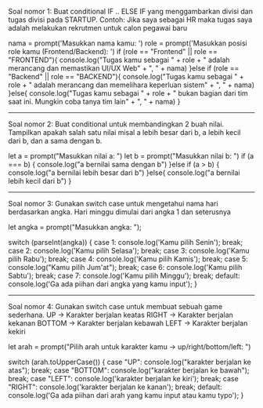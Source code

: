 Soal nomor 1:
Buat conditional IF .. ELSE IF yang menggambarkan divisi dan tugas divisi pada STARTUP.
Contoh: Jika saya sebagai HR maka tugas saya adalah melakukan rekrutmen untuk calon pegawai baru

nama = prompt('Masukkan nama kamu: ')
role = prompt('Masukkan posisi role kamu (Frontend/Backend): ')
if (role == "Frontend" || role == "FRONTEND"){
    console.log("Tugas kamu sebagai " + role + " adalah merancang dan memastikan UI/UX Web" + ", " + nama)
}else if (role == "Backend" || role == "BACKEND"){
    console.log("Tugas kamu sebagai " + role + " adalah merancang dan memelihara keperluan sistem" + ", " + nama)
}else{
    console.log("Tugas kamu sebagai " + role + " bukan bagian dari tim saat ini. Mungkin coba tanya tim lain" + ", " + nama)
}

---------------------------------------------------

Soal nomor 2:
Buat conditional untuk membandingkan 2 buah nilai. Tampilkan apakah salah satu nilai misal a lebih besar dari b, a lebih kecil dari b, dan a sama dengan b.

let a = prompt("Masukkan nilai a: ")
let b = prompt("Masukkan nilai b: ")
if (a === b) {
    console.log("a bernilai sama dengan b")
}else if (a > b) {
    console.log("a bernilai lebih besar dari b")
}else{
    console.log("a bernilai lebih kecil dari b")
}

--------------------------------------------------

Soal nomor 3:
Gunakan switch case untuk mengetahui nama hari berdasarkan angka.
Hari minggu dimulai dari angka 1 dan seterusnya

let angka = prompt("Masukkan angka: ");

switch (parseInt(angka)) {
    case 1:
        console.log('Kamu pilih Senin');
        break;
    case 2:
        console.log('Kamu pilih Selasa');
        break;
    case 3:
        console.log('Kamu pilih Rabu');
        break;
    case 4:
        console.log('Kamu pilih Kamis');
        break;
    case 5:
        console.log("Kamu pilih Jum'at");
        break;
    case 6:
        console.log('Kamu pilih Sabtu');
        break;
    case 7:
        console.log('Kamu pilih Minggu');
        break;
    default:
        console.log('Ga ada piihan dari angka yang kamu input');
}

---------------------------------------------------------

Soal nomor 4:
Gunakan switch case untuk membuat sebuah game sederhana.
UP -> Karakter berjalan keatas
RIGHT -> Karakter berjalan kekanan
BOTTOM -> Karakter berjalan kebawah
LEFT -> Karakter berjalan kekiri

let arah = prompt("Pilih arah untuk karakter kamu -> up/right/bottom/left: ")

switch (arah.toUpperCase()) {
    case "UP":
        console.log("karakter berjalan ke atas");
        break;
    case "BOTTOM":
        console.log("karakter berjalan ke bawah");
        break;
    case "LEFT":
        console.log('karakter berjalan ke kiri');
        break;
    case "RIGHT":
        console.log('karakter berjalan ke kanan');
        break;
    default:
        console.log('Ga ada piihan dari arah yang kamu input atau kamu typo');
}
